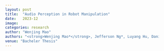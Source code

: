 ```yaml
---
layout: post
title:  "Audio Perception in Robot Manipulation"
date:   2023-12
image: 
categories: research
author: "Wenjing Mao"
authors: "<strong>Wenjing Mao*</strong>, Jefferson Ng*, Luyang Hu, Daniel Gehrig, Antonio Loquercio"
venue: "Bacheler Thesis"
---
```

